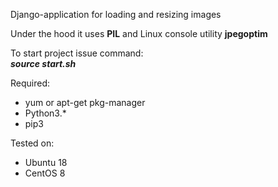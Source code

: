 Django-application for loading and resizing images<br>

Under the hood it uses <b>PIL</b> and Linux console utility <b>jpegoptim</b><br>

To start project issue command:<br>
<i><b>source start.sh</b></i>

Required:
- yum or apt-get pkg-manager
- Python3.*
- pip3

Tested on:
- Ubuntu 18
- CentOS 8
